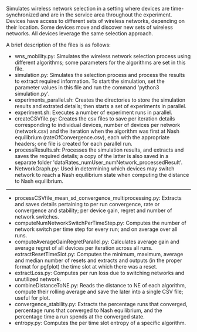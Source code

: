 Simulates wireless network selection in a setting where devices are time-synchronized and are in the service area throughout the experiment. Devices have access to different sets of wireless networks, depending on their location. Some devices move and discover new sets of wireless networks. All devices leverage the same selection approach.

A brief description of the files is as follows:
* wns_mobility.py: Simulates the wireless network selection process using different algorithms; some parameters for the algorithms are set in this file.
* simulation.py: Simulates the selection process and process the results to extract required information. To start the simulation, set the parameter values in this file and run the command 'python3 simulation.py'.
* experiments_parallel.sh: Creates the directories to store the simulation results and extrated details; then starts a set of experiments in parallel.
* experiment.sh: Executes a number of experiment runs in parallel.
* createCSVfile.py: Creates the csv files to save per iteration details corresponding to individual devices, number of devices per network (network.csv) and the iteration when the algorithm was first at Nash equilibrium (rateOfConvergence.csv), each with the appropriate headers; one file is created for each parallel run.
* processResults.sh: Processes the simulation results, and extracts and saves the required details; a copy of the latter is also saved in a separate folder 'dataRates_numUser_numNetwork_processedResult'.
* NetworkGraph.py: Used in determining which devices may switch network to reach a Nash equilibrium state when computing the distance to Nash equilibrium.
*****

* processCSVfile_mean_sd_convergence_multiprocessing.py: Extracts and saves details pertaining to per run convergence, rate or convergence and stability; per device gain, regret and number of network switches.
* computeNumNetworkSwitchPerTimeStep.py: Computes the number of network switch per time step for every run; and on average over all runs.
* computeAverageGainRegretParallel.py: Calculates average gain and average regret of all devices per iteration across all runs.
extractResetTimeSlot.py: Computes the minimum, maximum, average and median number of resets and extracts and outputs (in the proper format for pgfplot) the time slot at which there was a reset.
* extractLoss.py: Computes per run loss due to switching networks and unutilized network.
* combineDistanceToNE.py: Reads the distance to NE of each algorithm, compute their rolling average and save the later into a single CSV file; useful for plot.
* convergence_stability.py: Extracts the percentage runs that converged, percentage runs that converged to Nash equilibrium, and the percentage time a run spends at the converged state.
* entropy.py: Computes the per time slot entropy of a specific algorithm.
